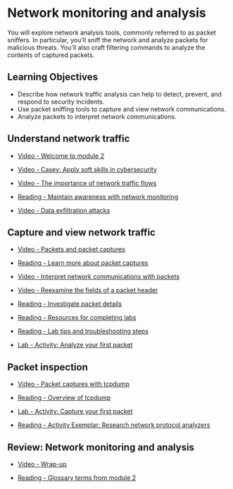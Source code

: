 # Network monitoring and analysis

You will explore network analysis tools, commonly referred to as packet sniffers. In particular, you'll sniff the network and analyze packets for malicious threats. You'll also craft filtering commands to analyze the contents of captured packets.

## Learning Objectives

- Describe how network traffic analysis can help to detect, prevent, and respond to security incidents.
- Use packet sniffing tools to capture and view network communications.
- Analyze packets to interpret network communications.

## Understand network traffic

- [Video - Welcome to module 2](https://www.coursera.org/learn/detection-and-response/lecture/onKQn/welcome-to-module-2)

- [Video - Casey: Apply soft skills in cybersecurity](https://www.coursera.org/learn/detection-and-response/lecture/ZsA5n/casey-apply-soft-skills-in-cybersecurity)

- [Video - The importance of network traffic flows](https://www.coursera.org/learn/detection-and-response/lecture/PgZR3/the-importance-of-network-traffic-flows)

- [Reading - Maintain awareness with network monitoring](https://www.coursera.org/learn/detection-and-response/supplement/TlDSc/maintain-awareness-with-network-monitoring)

- [Video - Data exfiltration attacks](https://www.coursera.org/learn/detection-and-response/lecture/HK28y/data-exfiltration-attacks)

## Capture and view network traffic

- [Video - Packets and packet captures](https://www.coursera.org/learn/detection-and-response/lecture/MNyNj/packets-and-packet-captures)

- [Reading - Learn more about packet captures](https://www.coursera.org/learn/detection-and-response/supplement/dGx7z/learn-more-about-packet-captures)

- [Video - Interpret network communications with packets](https://www.coursera.org/learn/detection-and-response/lecture/Curie/interpret-network-communications-with-packets)

- [Video - Reexamine the fields of a packet header](https://www.coursera.org/learn/detection-and-response/lecture/ieJ0K/reexamine-the-fields-of-a-packet-header)

- [Reading - Investigate packet details](https://www.coursera.org/learn/detection-and-response/supplement/hktUM/investigate-packet-details)

- [Reading - Resources for completing labs](https://www.coursera.org/learn/detection-and-response/supplement/v2Rh3/resources-for-completing-labs)

- [Reading - Lab tips and troubleshooting steps](https://www.coursera.org/learn/detection-and-response/supplement/2roex/lab-tips-and-troubleshooting-steps)

- [Lab - Activity: Analyze your first packet](./Labs/Activity-Analyze_your_first_packet.pdf)

## Packet inspection

- [Video - Packet captures with tcpdump](https://www.coursera.org/learn/detection-and-response/lecture/rogkm/packet-captures-with-tcpdump)

- [Reading - Overview of tcpdump](https://www.coursera.org/learn/detection-and-response/supplement/sfQGY/overview-of-tcpdump)

- [Lab - Activity: Capture your first packet](./Labs/Activity-Capture_your_first_packet.pdf)

- [Reading - Activity Exemplar: Research network protocol analyzers](https://docs.google.com/presentation/d/1604PvkOVr3JEfsZImpwVF7h6cC0H22Ye9wj7XvmFd2A/template/preview?usp=sharing&resourcekey=0-qEGMtqUFdmOsSLO-13pA3w)

## Review: Network monitoring and analysis

- [Video - Wrap-up](https://www.coursera.org/learn/detection-and-response/lecture/QZJO2/wrap-up)

- [Reading - Glossary terms from module 2](https://www.coursera.org/learn/detection-and-response/supplement/KZ5eB/glossary-terms-from-module-2)